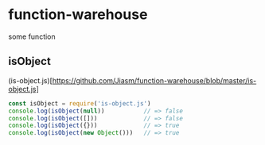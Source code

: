 # function-warehouse
some function

## isObject

(is-object.js)[https://github.com/Jiasm/function-warehouse/blob/master/is-object.js]
```javascript
const isObject = require('is-object.js')
console.log(isObject(null))           // => false
console.log(isObject([]))             // => false
console.log(isObject({}))             // => true
console.log(isObject(new Object()))   // => true
```
